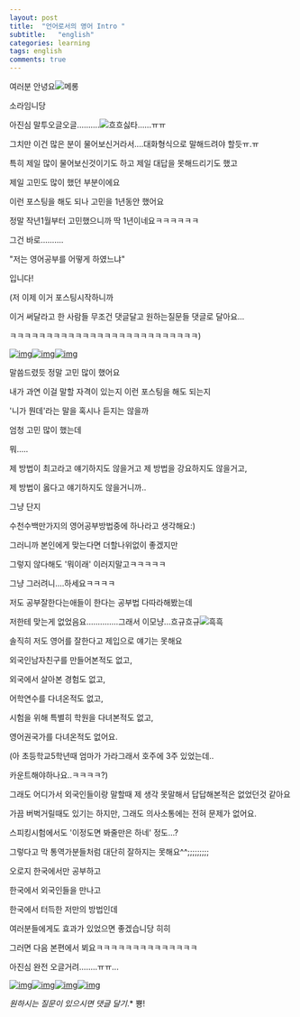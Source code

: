 ```yaml
---
layout: post
title:  "언어로서의 영어 Intro "
subtitle:   "english"
categories: learning
tags: english
comments: true
---
```




여러분 안녕요![메롱](http://c1img.cyworld.co.kr/img/cyui/v1/emoticon/face_05.gif)

소라임니당

 

아진심 말투오글오글..........![흐흐](http://c1img.cyworld.co.kr/img/cyui/v1/emoticon/face_06.gif)싫타......ㅠㅠ

그치만 이건 많은 분이 물어보신거라서....대화형식으로 말해드려야 할듯ㅠ.ㅠ

 

특히 제일 많이 물어보신것이기도 하고 제일 대답을 못해드리기도 했고

제일 고민도 많이 했던 부분이에요

 

이런 포스팅을 해도 되나 고민을 1년동안 했어요

정말 작년1월부터 고민했으니까 딱 1년이네요ㅋㅋㅋㅋㅋㅋ

 

 

그건 바로..........

 

"저는 영어공부를 어떻게 하였느냐"

 

입니다!

 

 

(저 이제 이거 포스팅시작하니까

이거 써달라고 한 사람들 무조건 댓글달고 원하는질문들 댓글로 달아요...

ㅋㅋㅋㅋㅋㅋㅋㅋㅋㅋㅋㅋㅋㅋㅋㅋㅋㅋㅋㅋㅋㅋㅋㅋㅋㅋ)

 

[![img](http://c2down.cyworld.co.kr/download?fid=642239fde388538eaf343cab4807c815&name=380320_199560240122924_622817598_n.jpg)](http://c2down.cyworld.co.kr/download?fid=642239fde388538eaf343cab4807c815&name=380320_199560240122924_622817598_n.jpg)[![img](http://c2down.cyworld.co.kr/download?fid=642239fde388538e89bf3cab48080e15&name=398968_283592271719720_1007589917_n.jpg)](http://c2down.cyworld.co.kr/download?fid=642239fde388538e89bf3cab48080e15&name=398968_283592271719720_1007589917_n.jpg)[![img](http://c2down.cyworld.co.kr/download?fid=642239fde388538e74ee3cab48084415&name=430732_386234458122167_1933347726_n.jpg)](http://c2down.cyworld.co.kr/download?fid=642239fde388538e74ee3cab48084415&name=430732_386234458122167_1933347726_n.jpg)

 

 

말씀드렸듯 정말 고민 많이 했어요

내가 과연 이걸 말할 자격이 있는지 이런 포스팅을 해도 되는지

'니가 뭔데'라는 말을 혹시나 듣지는 않을까

엄청 고민 많이 했는데

뭐.....

제 방법이 최고라고 얘기하지도 않을거고 제 방법을 강요하지도 않을거고,

제 방법이 옳다고 얘기하지도 않을거니까..

그냥 단지

수천수백만가지의 영어공부방법중에 하나라고 생각해요:)

그러니까 본인에게 맞는다면 더할나위없이 좋겠지만

그렇지 않다해도 '뭐이래' 이러지말고ㅋㅋㅋㅋㅋ

그냥 그러려니....하세요ㅋㅋㅋㅋ

 

저도 공부잘한다는애들이 한다는 공부법 다따라해봤는데

저한테 맞는게 없었음요..............그래서 이모냥...흐규흐규![흑흑](http://c1img.cyworld.co.kr/img/cyui/v1/emoticon/face_22.gif)

 

솔직히 저도 영어를 잘한다고 제입으로 얘기는 못해요

외국인남자친구를 만들어본적도 없고,

외국에서 살아본 경험도 없고,

어학연수를 다녀온적도 없고,

시험을 위해 특별히 학원을 다녀본적도 없고,

영어권국가를 다녀온적도 없어요.

(아 초등학교5학년때 엄마가 가라그래서 호주에 3주 있었는데..

카운트해야하나요..ㅋㅋㅋㅋ?)

 

그래도 어디가서 외국인들이랑 말할때 제 생각 못말해서 답답해본적은 없었던것 같아요

가끔 버벅거릴때도 있기는 하지만, 그래도 의사소통에는 전혀 문제가 없어요.

스피킹시험에서도 '이정도면 봐줄만은 하네' 정도...?

그렇다고 막 통역가분들처럼 대단히 잘하지는 못해요^^;;;;;;;;;

 

 

오로지 한국에서만 공부하고

한국에서 외국인들을 만나고

한국에서 터득한 저만의 방법인데

여러분들에게도 효과가 있었으면 좋겠습니당 히히

 

그러면 다음 본편에서 뵈요ㅋㅋㅋㅋㅋㅋㅋㅋㅋㅋㅋㅋㅋㅋ

아진심 완전 오글거려........ㅠㅠ...

 

 

 

 

 

[![img](http://c2down.cyworld.co.kr/download?fid=642239fde388538e346d3cab48087015&name=537786_409753865770226_226001098_n.jpg)](http://c2down.cyworld.co.kr/download?fid=642239fde388538e346d3cab48087015&name=537786_409753865770226_226001098_n.jpg)[![img](http://c2down.cyworld.co.kr/download?fid=642239fde388538e45db3cab4a68d515&name=320538_2292859277644_1133902121_2728876_7795587_n.jpg)](http://c2down.cyworld.co.kr/download?fid=642239fde388538e45db3cab4a68d515&name=320538_2292859277644_1133902121_2728876_7795587_n.jpg)[![img](http://c2down.cyworld.co.kr/download?fid=642239fde388538e35203cab4aba5915&name=281534_155695731174324_100002016946336_321682_1616191_n.jpg)](http://c2down.cyworld.co.kr/download?fid=642239fde388538e35203cab4aba5915&name=281534_155695731174324_100002016946336_321682_1616191_n.jpg)[![img](http://c2down.cyworld.co.kr/download?fid=642239fde388538ee58f3cab77ea3915&name=398607_254541344624813_632363605_n.jpg)](http://c2down.cyworld.co.kr/download?fid=642239fde388538ee58f3cab77ea3915&name=398607_254541344624813_632363605_n.jpg)

 

 

 

*원하시는 질문이 있으시면 댓글 달기*.* 뿅!

  